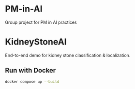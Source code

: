 # PM-in-AI
Group project for PM in AI practices

# KidneyStoneAI

End-to-end demo for kidney stone classification & localization.

## Run with Docker
```bash
docker compose up --build
